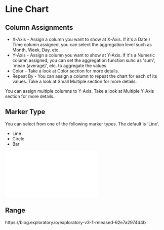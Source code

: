 # Line Chart

## Column Assignments

* X-Axis - Assign a column you want to show at X-Axis. If it's a Date / Time column assigned, you can select the aggregation level such as Month, Week, Day, etc.
* Y-Axis - Assign a column you want to show at Y-Axis. If it's a Numeric column assigned, you can set the aggregation function suhc as 'sum', 'mean (average)', etc. to aggregate the values.
* Color - Take a look at Color section for more details.
* Repeat By - You can assign a column to repeat the chart for each of its values. Take a look at Small Multiple section for more details.

You can assign multiple columns to Y-Axis. Take a look at Multiple Y-Axis section for more details.

## Marker Type

You can select from one of the following marker types. The default is 'Line'.

* Line
* Circle
* Bar

![](images/marker.md)

## Range

<take stuff from here> 
https://blog.exploratory.io/exploratory-v3-1-released-62e7a2974d4b
